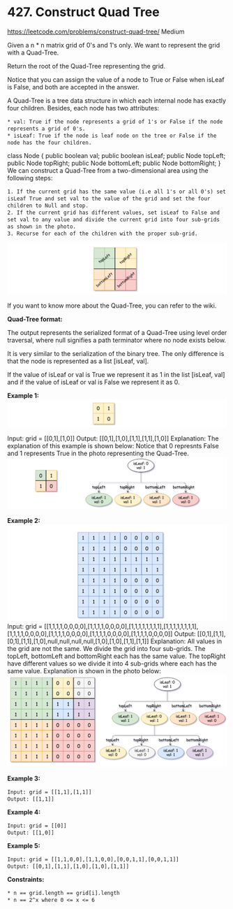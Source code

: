 # 427. Construct Quad Tree
<https://leetcode.com/problems/construct-quad-tree/>
Medium


Given a n * n matrix grid of 0's and 1's only. We want to represent the grid with a Quad-Tree.

Return the root of the Quad-Tree representing the grid.

Notice that you can assign the value of a node to True or False when isLeaf is False, and both are accepted in the answer.

A Quad-Tree is a tree data structure in which each internal node has exactly four children. Besides, each node has two attributes:

    * val: True if the node represents a grid of 1's or False if the node represents a grid of 0's. 
    * isLeaf: True if the node is leaf node on the tree or False if the node has the four children.
class Node {
    public boolean val;
    public boolean isLeaf;
    public Node topLeft;
    public Node topRight;
    public Node bottomLeft;
    public Node bottomRight;
}
We can construct a Quad-Tree from a two-dimensional area using the following steps:

    1. If the current grid has the same value (i.e all 1's or all 0's) set isLeaf True and set val to the value of the grid and set the four children to Null and stop.
    2. If the current grid has different values, set isLeaf to False and set val to any value and divide the current grid into four sub-grids as shown in the photo.
    3. Recurse for each of the children with the proper sub-grid.

![alt text](../resources/new_top.png)

If you want to know more about the Quad-Tree, you can refer to the wiki.

**Quad-Tree format:**

The output represents the serialized format of a Quad-Tree using level order traversal, where null signifies a path terminator where no node exists below.

It is very similar to the serialization of the binary tree. The only difference is that the node is represented as a list [isLeaf, val].

If the value of isLeaf or val is True we represent it as 1 in the list [isLeaf, val] and if the value of isLeaf or val is False we represent it as 0.

**Example 1:**
![alt text](../resources/grid1.png)

Input: grid = [[0,1],[1,0]]
Output: [[0,1],[1,0],[1,1],[1,1],[1,0]]
Explanation: The explanation of this example is shown below:
Notice that 0 represnts False and 1 represents True in the photo representing the Quad-Tree.
![alt text](../resources/e1tree.png)

**Example 2:**
![alt text](../resources/e2mat.png)
Input: grid = [[1,1,1,1,0,0,0,0],[1,1,1,1,0,0,0,0],[1,1,1,1,1,1,1,1],[1,1,1,1,1,1,1,1],[1,1,1,1,0,0,0,0],[1,1,1,1,0,0,0,0],[1,1,1,1,0,0,0,0],[1,1,1,1,0,0,0,0]]
Output: [[0,1],[1,1],[0,1],[1,1],[1,0],null,null,null,null,[1,0],[1,0],[1,1],[1,1]]
Explanation: All values in the grid are not the same. We divide the grid into four sub-grids.
The topLeft, bottomLeft and bottomRight each has the same value.
The topRight have different values so we divide it into 4 sub-grids where each has the same value.
Explanation is shown in the photo below:
![alt text](../resources/e2tree.png)

**Example 3:**

    Input: grid = [[1,1],[1,1]]
    Output: [[1,1]]

**Example 4:**

    Input: grid = [[0]]
    Output: [[1,0]]

**Example 5:**

    Input: grid = [[1,1,0,0],[1,1,0,0],[0,0,1,1],[0,0,1,1]]
    Output: [[0,1],[1,1],[1,0],[1,0],[1,1]]
 

**Constraints:**

    * n == grid.length == grid[i].length
    * n == 2^x where 0 <= x <= 6